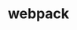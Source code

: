 ---
title: webpack
tags: vue ,webpack,日志
category: /小书匠/日记/2022-09
renderNumberedHeading: true
grammar_cjkRuby: true
---